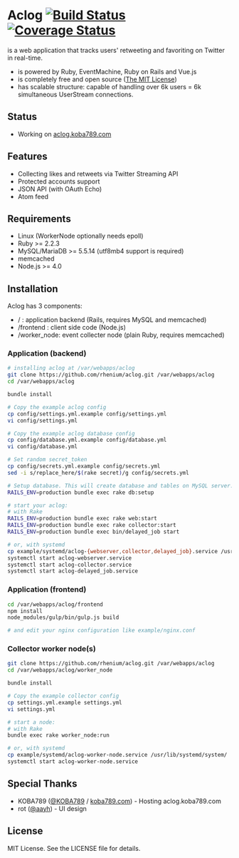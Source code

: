 # Aclog [![Build Status](https://travis-ci.org/rhenium/aclog.png?branch=master)](https://travis-ci.org/rhenium/aclog) [![Coverage Status](https://coveralls.io/repos/rhenium/aclog/badge.png)](https://coveralls.io/r/rhenium/aclog)
is a web application that tracks users' retweeting and favoriting on Twitter in real-time.

* is powered by Ruby, EventMachine, Ruby on Rails and Vue.js
* is completely free and open source ([The MIT License](https://github.com/rhenium/aclog/blob/master/LICENSE.txt))
* has scalable structure: capable of handling over 6k users = 6k simultaneous UserStream connections.

## Status
* Working on [aclog.koba789.com](http://aclog.koba789.com)

## Features
* Collecting likes and retweets via Twitter Streaming API
* Protected accounts support
* JSON API (with OAuth Echo)
* Atom feed

## Requirements
* Linux (WorkerNode optionally needs epoll)
* Ruby >= 2.2.3
* MySQL/MariaDB >= 5.5.14 (utf8mb4 support is required)
* memcached
* Node.js >= 4.0

## Installation
Aclog has 3 components:

* / : application backend (Rails, requires MySQL and memcached)
* /frontend : client side code (Node.js)
* /worker_node: event collecter node (plain Ruby, requires memcached)

### Application (backend)

```sh
# installing aclog at /var/webapps/aclog
git clone https://github.com/rhenium/aclog.git /var/webapps/aclog
cd /var/webapps/aclog

bundle install

# Copy the example aclog config
cp config/settings.yml.example config/settings.yml
vi config/settings.yml

# Copy the example aclog database config
cp config/database.yml.example config/database.yml
vi config/database.yml

# Set random secret_token
cp config/secrets.yml.example config/secrets.yml
sed -i s/replace_here/$(rake secret)/g config/secrets.yml

# Setup database. This will create database and tables on MySQL server.
RAILS_ENV=production bundle exec rake db:setup

# start your aclog:
# with Rake
RAILS_ENV=production bundle exec rake web:start
RAILS_ENV=production bundle exec rake collector:start
RAILS_ENV=production bundle exec bin/delayed_job start

# or, with systemd
cp example/systemd/aclog-{webserver,collector,delayed_job}.service /usr/lib/systemd/system/
systemctl start aclog-webserver.service
systemctl start aclog-collector.service
systemctl start aclog-delayed_job.service
```

### Application (frontend)

```sh
cd /var/webapps/aclog/frontend
npm install
node_modules/gulp/bin/gulp.js build

# and edit your nginx configuration like example/nginx.conf
```

### Collector worker node(s)

```sh
git clone https://github.com/rhenium/aclog.git /var/webapps/aclog
cd /var/webapps/aclog/worker_node

bundle install

# Copy the example collector config
cp settings.yml.example settings.yml
vi settings.yml

# start a node:
# with Rake
bundle exec rake worker_node:run

# or, with systemd
cp example/systemd/aclog-worker-node.service /usr/lib/systemd/system/
systemctl start aclog-worker-node.service
```

## Special Thanks
* KOBA789 ([@KOBA789](https://twitter.com/KOBA789) / [koba789.com](http://koba789.com)) - Hosting aclog.koba789.com
* rot ([@aayh](https://twitter.com/aayh)) - UI design

## License
MIT License. See the LICENSE file for details.
